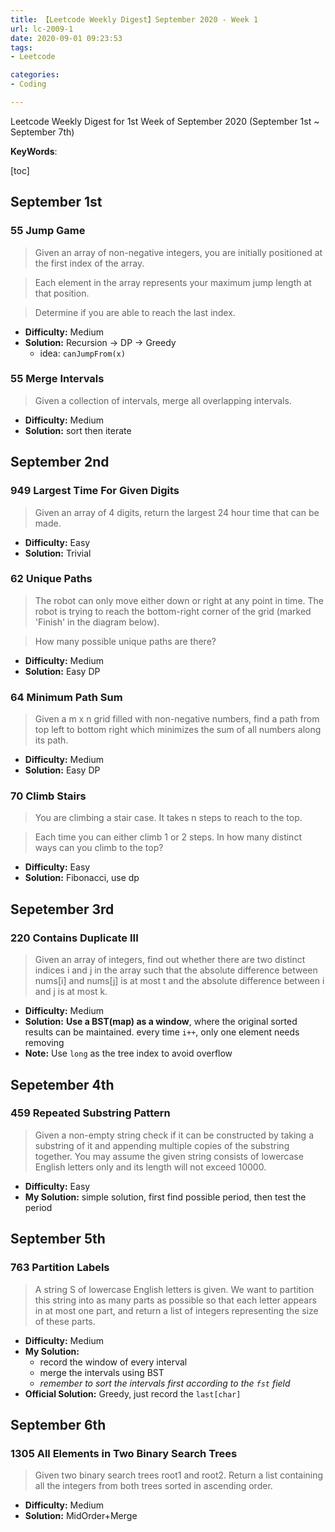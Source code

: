 ```yaml
---
title: 【Leetcode Weekly Digest】September 2020 - Week 1
url: lc-2009-1
date: 2020-09-01 09:23:53
tags: 
- Leetcode

categories: 
- Coding

---
```


Leetcode Weekly Digest for 1st Week of September 2020 (September 1st ~ September 7th)

**KeyWords**: 

[toc]

<!--more-->

## September 1st

### 55 Jump Game

> Given an array of non-negative integers, you are initially positioned at the first index of the array.

> Each element in the array represents your maximum jump length at that position.

> Determine if you are able to reach the last index.

- **Difficulty:** Medium
- **Solution:** Recursion -> DP -> Greedy
  - idea: `canJumpFrom(x)`

### 55 Merge Intervals

> Given a collection of intervals, merge all overlapping intervals.

- **Difficulty:** Medium 
- **Solution:** sort then iterate


## September 2nd

### 949 Largest Time For Given Digits

> Given an array of 4 digits, return the largest 24 hour time that can be made.

- **Difficulty:** Easy
- **Solution:** Trivial

### 62 Unique Paths

> The robot can only move either down or right at any point in time. The robot is trying to reach the bottom-right corner of the grid (marked 'Finish' in the diagram below).

> How many possible unique paths are there?

- **Difficulty:** Medium
- **Solution:** Easy DP

### 64 Minimum Path Sum

> Given a m x n grid filled with non-negative numbers, find a path from top left to bottom right which minimizes the sum of all numbers along its path.

- **Difficulty:** Medium
- **Solution:** Easy DP

### 70 Climb Stairs

> You are climbing a stair case. It takes n steps to reach to the top.

> Each time you can either climb 1 or 2 steps. In how many distinct ways can you climb to the top?

- **Difficulty:** Easy
- **Solution:** Fibonacci, use dp


## Sepetember 3rd

### 220 Contains Duplicate III

> Given an array of integers, find out whether there are two distinct indices i and j in the array such that the absolute difference between nums[i] and nums[j] is at most t and the absolute difference between i and j is at most k.

- **Difficulty:** Medium
- **Solution:** **Use a BST(map) as a window**, where the original sorted results can be maintained. every time `i++`, only one element needs removing
- **Note:** Use `long` as the tree index to avoid overflow


## Sepetember 4th

### 459 Repeated Substring Pattern

> Given a non-empty string check if it can be constructed by taking a substring of it and appending multiple copies of the substring together. You may assume the given string consists of lowercase English letters only and its length will not exceed 10000.

- **Difficulty:** Easy
- **My Solution:** simple solution, first find possible period, then test the period


## September 5th

### 763 Partition Labels

> A string S of lowercase English letters is given. We want to partition this string into as many parts as possible so that each letter appears in at most one part, and return a list of integers representing the size of these parts.

- **Difficulty:** Medium
- **My Solution:**
  - record the window of every interval
  - merge the intervals using BST
  - _remember to sort the intervals first according to the `fst` field_
- **Official Solution:** Greedy, just record the `last[char]`


## September 6th

### 1305 All Elements in Two Binary Search Trees

> Given two binary search trees root1 and root2. Return a list containing all the integers from both trees sorted in ascending order.

- **Difficulty:** Medium
- **Solution:** MidOrder+Merge

